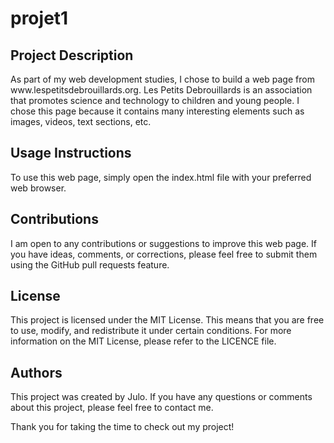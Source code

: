 # projet1
<h2>Project Description</h2>

<p>As part of my web development studies, I chose to build a web page from www.lespetitsdebrouillards.org. Les Petits Debrouillards is an 
association that promotes science and technology to children and young people. I chose this page because it contains many interesting elements such as images, 
videos, text sections, etc.</p>

<h2>Usage Instructions</h2>

<p>To use this web page, simply open the index.html file with your preferred web browser.</p>

<h2>Contributions</h2>

<p>I am open to any contributions or suggestions to improve this web page. If you have ideas, comments, or corrections, 
please feel free to submit them using the GitHub pull requests feature.</p>

<h2>License</h2>

<p>This project is licensed under the MIT License. This means that you are free to use, modify, and redistribute it under certain conditions. 
For more information on the MIT License, please refer to the LICENCE file.</p>

<h2>Authors</h2>

<p>This project was created by Julo. If you have any questions or comments about this project, please feel free to contact me.</p>

<p>Thank you for taking the time to check out my project!</p>
